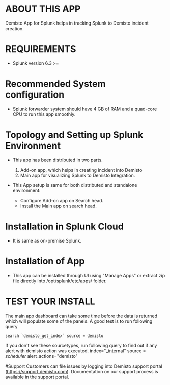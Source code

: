 # ABOUT THIS APP

Demisto App for Splunk helps in tracking Splunk to Demisto incident creation.

# REQUIREMENTS

* Splunk version 6.3 >=

# Recommended System configuration

* Splunk forwarder system should have 4 GB of RAM and a quad-core CPU to run this app smoothly.


# Topology and Setting up Splunk Environment


* This app has been distributed in two parts.

  1) Add-on app, which helps in creating incident into Demisto
  2) Main app for visualizing Splunk to Demisto Integration.

* This App setup is same for  both distributed and standalone environment:

     * Configure Add-on app on Search head.
     * Install the Main app on search head.


# Installation in Splunk Cloud

* It is same as on-premise Splunk.


# Installation of App

* This app can be installed through UI using "Manage Apps" or extract zip file directly into /opt/splunk/etc/apps/ folder.

# TEST YOUR INSTALL

The main app dashboard can take some time before the data is returned which will populate some of the panels. A good test is to run following query

    search `demisto_get_index` source = demisto

If you don't see these sourcetypes, run following query to find out if any alert with demisto action was executed.
     index="_internal" source = *scheduler*  alert_actions="demisto"

#Support
Customers can file issues by logging into Demisto support portal (https://support.demisto.com).
Documentation on our support process is available in the support portal.